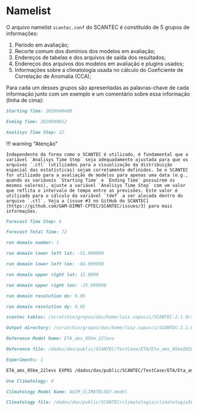 # Namelist 

O arquivo namelist `scantec.conf` do SCANTEC é constituído de 5 grupos de informações:

1. Período em avaliação;
2. Recorte comum dos domínios dos modelos em avaliação;
3. Endereços de tabelas e dos arquivos de saída dos resultados;
4. Endereços dos arquivos dos modelos em avaliação e plugins usados;
5. Informações sobre a climatologia usada no cálculo do Coeficiente de Correlação de Anomalia (CCA);

Para cada um desses grupos são apresentadas as palavras-chave de cada informação junto com um exemplo e um comentário sobre essa informação (linha de cima):

``` markdown title="Data inicial do período (primeira análise usada)"
Starting Time: 2020040400
```

``` markdown title="Data final do período (última análise usada)"
Ending Time: 2020040812
```

``` markdown title="Passo de tempo em horas entre as análises no período"
Analisys Time Step: 12
```

!!! warning "Atenção"

    Independente da forma como o SCANTEC é utilizado, é fundamental que a variável `Analisys Time Step` seja adequadamente ajustada para que os arquivos `.ctl` (utilizados para a visualização da distribuição espacial das estatísticas) sejam corretamente definidos. Se o SCANTEC for utilizado para a avaliação de modelos para apenas uma data (e.g., quando as variáveis `Starting Time` e `Ending Time` possuírem os mesmos valores), ajuste a variável `Analisys Time Step` com um valor que reflita o intervalo de tempo entre as previsões. Este valor é utilizado para o cálculo da variável `tdef` a ser alocada dentro do arquivo `.ctl`. Veja a [issue #3 no GitHub do SCANTEC](https://github.com/GAM-DIMNT-CPTEC/SCANTEC/issues/3) para mais informações.


``` markdown title="Passo de tempo em horas entre as previsões avaliadas (tem que ser o mesmo passo entre as análises usadas como referência)"
Forecast Time Step: 6
```

``` markdown title="Tempo de integração do modelo em avaliação"
Forecast Total Time: 72
```

``` markdown title="Número de recortes, para o caso de se usar uma avaliação com diversos domínios"
run domain number: 1
```

``` markdown title="Latitude inferior do recorte"
run domain lower left lat: -51.000000
```

``` markdown title="Longitude inferior do recorte"
run domain lower left lon: -84.099998
```

``` markdown title="Latitude superior do recorte"
run domain upper right lat: 15.0000
```

``` markdown title="Longitude superior do recorte"
run domain upper right lon: -25.999998
```

``` markdown title="Resolução em graus na longitude"
run domain resolution dx: 0.05
```

``` markdown title="Resolução em graus na latitude"
run domain resolution dy: 0.05
```

``` markdown title="Endereço onde são encontrados os plugins dos modelos (arquivos com a extensão .model)"
scantec tables: /scratchin/grupos/das/home/luiz.sapucci/SCANTEC-2.1.0/tables
```

``` markdown title="Diretório de saída dos resultados do SCANTEC"
Output directory: /scratchin/grupos/das/home/luiz.sapucci/SCANTEC-2.1.0/dataout/ETA
```

``` markdown title="Nome do arquivo de configuração dos dados de referência"
Reference Model Name: ETA_ams_05km_22levs
```

``` markdown title="Endereço dos arquivos de análise usados como referência na avaliação das previsões, bem como as máscaras (i.e., %y4%m2%d2%h2 indicando a data no formato YYYYMMDD) com a formatação das datas nos nomes dos arquivos"
Reference file: /dados/das/public/SCANTEC/TestCase/ETA/Eta_ams_05km202004/%d2/%h2/eta_05km_%y4%m2%d2%h2+%y4%m2%d2%h2.ctl
```

``` markdown title="Quantidade de versões dos modelos ou de diferentes modelos em avaliação"
Experiments: 1
```

``` markdown title="Três informações em cada linha indicando o (1) nome do arquivo de configuração, (2) o label do experimento e (3) o endereço das previsões em avaliação, bem como a formatação das datas nos nomes dos arquivos"
ETA_ams_05km_22levs EXP01 /dados/das/public/SCANTEC/TestCase/ETA/Eta_ams_05km202004/%d2/%h2/eta_05km_%y4%m2%d2%h2+%fy4%fm2%fd2%fh2.ctl
```

``` markdown title="Uma opção de usar ou não a climatologia no cálculo da CCA, sendo 1 para usar e 0 para não usar"
Use Climatology: 0
```

``` markdown title="Nome do arquivo de configuração dos dados de referência"
Climatology Model Name: AGCM_CLIMATOLOGY.model
```

``` markdown title="Endereço dos arquivos de climatologia usado no cálculo do CCA, bem como a formatação das datas nos nomes dos arquivos"
Climatology file: /dados/das/public/SCANTEC/climatologia/climatologia50yr.%mc.ctl
```
